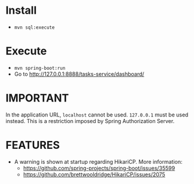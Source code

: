 # Install
- `mvn sql:execute`

# Execute
- `mvn spring-boot:run`
- Go to http://127.0.0.1:8888/tasks-service/dashboard/

# IMPORTANT

In the application URL, `localhost` cannot be used. `127.0.0.1` must be used instead. This is a
restriction imposed by Spring Authorization Server.

# FEATURES

- A warning is shown at startup regarding HikariCP. More information:
    - https://github.com/spring-projects/spring-boot/issues/35599
    - https://github.com/brettwooldridge/HikariCP/issues/2075
